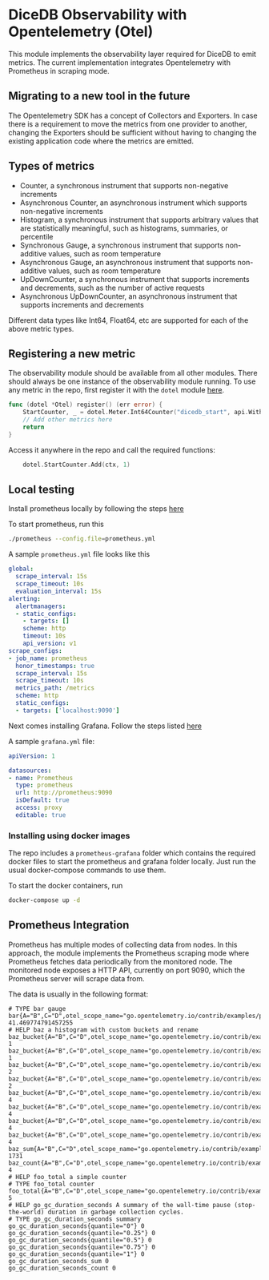 # DiceDB Observability with Opentelemetry (Otel)

This module implements the observability layer required for DiceDB to emit metrics.
The current implementation integrates Opentelemetry with Prometheus in scraping mode.

## Migrating to a new tool in the future
The Opentelemetry SDK has a concept of Collectors and Exporters. In case there is a requirement
to move the metrics from one provider to another, changing the Exporters should be sufficient
without having to changing the existing application code where the metrics are emitted.

## Types of metrics
- Counter, a synchronous instrument that supports non-negative increments
- Asynchronous Counter, an asynchronous instrument which supports non-negative increments
- Histogram, a synchronous instrument that supports arbitrary values that are statistically meaningful, such as histograms, summaries, or percentile
- Synchronous Gauge, a synchronous instrument that supports non-additive values, such as room temperature
- Asynchronous Gauge, an asynchronous instrument that supports non-additive values, such as room temperature
- UpDownCounter, a synchronous instrument that supports increments and decrements, such as the number of active requests
- Asynchronous UpDownCounter, an asynchronous instrument that supports increments and decrements

Different data types like Int64, Float64, etc are supported for each of the above metric types.

## Registering a new metric

The observability module should be available from all other modules. There should always
be one instance of the observability module running.
To use any metric in the repo, first register it with the `dotel` module [here](metrics.go).
```go
func (dotel *Otel) register() (err error) {
	StartCounter, _ = dotel.Meter.Int64Counter("dicedb_start", api.WithDescription("A counter for the start of the DiceDB server"))
	// Add other metrics here
	return
}
```

Access it anywhere in the repo and call the required functions:
```go
	dotel.StartCounter.Add(ctx, 1)
```

## Local testing
Install prometheus locally by following the steps [here](https://prometheus.io/docs/prometheus/latest/getting_started/)

To start prometheus, run this
```bash
./prometheus --config.file=prometheus.yml
```

A sample `prometheus.yml` file looks like this
```yaml
global:
  scrape_interval: 15s
  scrape_timeout: 10s
  evaluation_interval: 15s
alerting:
  alertmanagers:
  - static_configs:
    - targets: []
    scheme: http
    timeout: 10s
    api_version: v1
scrape_configs:
- job_name: prometheus
  honor_timestamps: true
  scrape_interval: 15s
  scrape_timeout: 10s
  metrics_path: /metrics
  scheme: http
  static_configs:
  - targets: ['localhost:9090']
```

Next comes installing Grafana.
Follow the steps listed [here](https://grafana.com/docs/grafana/latest/setup-grafana/installation/)

A sample `grafana.yml` file:
```yaml
apiVersion: 1

datasources:
- name: Prometheus
  type: prometheus
  url: http://prometheus:9090 
  isDefault: true
  access: proxy
  editable: true
```

### Installing using docker images
The repo includes a `prometheus-grafana` folder which contains the required docker files to start the prometheus
and grafana folder locally.
Just run the usual docker-compose commands to use them.

To start the docker containers, run
```bash
docker-compose up -d
```

## Prometheus Integration
Prometheus has multiple modes of collecting data from nodes. In this approach, the module
implements the Prometheus scraping mode where Prometheus fetches data periodically from the
monitored node. The monitored node exposes a HTTP API, currently on port 9090, which the Prometheus
server will scrape data from.

The data is usually in the following format:
```# HELP bar a fun little gauge                                                                                                                                                               
# TYPE bar gauge                                                                                                                                                                            
bar{A="B",C="D",otel_scope_name="go.opentelemetry.io/contrib/examples/prometheus",otel_scope_version=""} 41.469774791457255                                                                 
# HELP baz a histogram with custom buckets and rename
baz_bucket{A="B",C="D",otel_scope_name="go.opentelemetry.io/contrib/examples/prometheus",otel_scope_version="",le="64"} 1 
baz_bucket{A="B",C="D",otel_scope_name="go.opentelemetry.io/contrib/examples/prometheus",otel_scope_version="",le="128"} 1
baz_bucket{A="B",C="D",otel_scope_name="go.opentelemetry.io/contrib/examples/prometheus",otel_scope_version="",le="256"} 2
baz_bucket{A="B",C="D",otel_scope_name="go.opentelemetry.io/contrib/examples/prometheus",otel_scope_version="",le="512"} 2
baz_bucket{A="B",C="D",otel_scope_name="go.opentelemetry.io/contrib/examples/prometheus",otel_scope_version="",le="1024"} 4
baz_bucket{A="B",C="D",otel_scope_name="go.opentelemetry.io/contrib/examples/prometheus",otel_scope_version="",le="2048"} 4
baz_bucket{A="B",C="D",otel_scope_name="go.opentelemetry.io/contrib/examples/prometheus",otel_scope_version="",le="4096"} 4
baz_bucket{A="B",C="D",otel_scope_name="go.opentelemetry.io/contrib/examples/prometheus",otel_scope_version="",le="+Inf"} 4
baz_sum{A="B",C="D",otel_scope_name="go.opentelemetry.io/contrib/examples/prometheus",otel_scope_version=""} 1731                                                                           
baz_count{A="B",C="D",otel_scope_name="go.opentelemetry.io/contrib/examples/prometheus",otel_scope_version=""} 4
# HELP foo_total a simple counter
# TYPE foo_total counter
foo_total{A="B",C="D",otel_scope_name="go.opentelemetry.io/contrib/examples/prometheus",otel_scope_version=""} 5
# HELP go_gc_duration_seconds A summary of the wall-time pause (stop-the-world) duration in garbage collection cycles.
# TYPE go_gc_duration_seconds summary
go_gc_duration_seconds{quantile="0"} 0
go_gc_duration_seconds{quantile="0.25"} 0
go_gc_duration_seconds{quantile="0.5"} 0
go_gc_duration_seconds{quantile="0.75"} 0
go_gc_duration_seconds{quantile="1"} 0
go_gc_duration_seconds_sum 0
go_gc_duration_seconds_count 0
```

